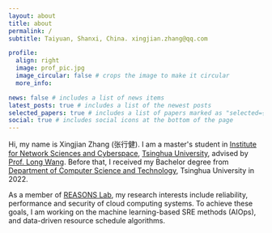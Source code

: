 ```yaml
---
layout: about
title: about
permalink: /
subtitle: Taiyuan, Shanxi, China. xingjian.zhang@qq.com

profile:
  align: right
  image: prof_pic.jpg
  image_circular: false # crops the image to make it circular
  more_info:

news: false # includes a list of news items
latest_posts: true # includes a list of the newest posts
selected_papers: true # includes a list of papers marked as "selected={true}"
social: true # includes social icons at the bottom of the page
---
```


Hi, my name is Xingjian Zhang (张行健). I am a master's student in [Institute for Network Sciences and Cyberspace](https://www.insc.tsinghua.edu.cn/), [Tsinghua University](https://www.tsinghua.edu.cn/en/), advised by [Prof. Long Wang](https://longwang1.github.io/). Before that, I received my Bachelor degree from [Department of Computer Science and Technology](https://www.cs.tsinghua.edu.cn/csen/), Tsinghua University in 2022.

As a member of [REASONS Lab](https://reasons-lab.github.io/), my research interests include reliability, performance and security of cloud computing systems. To achieve these goals, I am working on the machine learning-based SRE methods (AIOps), and data-driven resource schedule algorithms.
